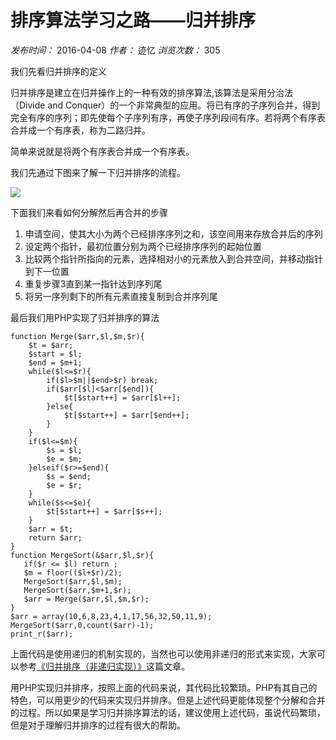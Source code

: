# 排序算法学习之路——归并排序

_发布时间：_ 2016-04-08 _作者：_ 迹忆 _浏览次数：_ 305

我们先看归并排序的定义

归并排序是建立在归并操作上的一种有效的排序算法,该算法是采用分治法（Divide and Conquer）的一个非常典型的应用。将已有序的子序列合并，得到完全有序的序列；即先使每个子序列有序，再使子序列段间有序。若将两个有序表合并成一个有序表，称为二路归并。

简单来说就是将两个有序表合并成一个有序表。

我们先通过下图来了解一下归并排序的流程。

![][0]

下面我们来看如何分解然后再合并的步骤

1. 申请空间，使其大小为两个已经排序序列之和，该空间用来存放合并后的序列  
2. 设定两个指针，最初位置分别为两个已经排序序列的起始位置  
3. 比较两个指针所指向的元素，选择相对小的元素放入到合并空间，并移动指针到下一位置  
4. 重复步骤3直到某一指针达到序列尾  
5. 将另一序列剩下的所有元素直接复制到合并序列尾

最后我们用PHP实现了归并排序的算法

```
function Merge($arr,$l,$m,$r){
    $t = $arr;
    $start = $l;
    $end = $m+1;
    while($l<=$r){
        if($l>$m||$end>$r) break;
        if($arr[$l]<$arr[$end]){
            $t[$start++] = $arr[$l++];
        }else{
            $t[$start++] = $arr[$end++];
        }
    }
    if($l<=$m){
        $s = $l;
        $e = $m;
    }elseif($r>=$end){
        $s = $end;
        $e = $r;
    }
    while($s<=$e){
        $t[$start++] = $arr[$s++];
    }
    $arr = $t;
    return $arr;
}
function MergeSort(&$arr,$l,$r){
   if($r <= $l) return ;
   $m = floor(($l+$r)/2);
   MergeSort($arr,$l,$m);
   MergeSort($arr,$m+1,$r);
   $arr = Merge($arr,$l,$m,$r);
}
$arr = array(10,6,8,23,4,1,17,56,32,50,11,9);
MergeSort($arr,0,count($arr)-1);
print_r($arr);
```

上面代码是使用递归的机制实现的，当然也可以使用非递归的形式来实现，大家可以参考[《归并排序（非递归实现）》][1]这篇文章。

用PHP实现归并排序，按照上面的代码来说，其代码比较繁琐。PHP有其自己的特色，可以用更少的代码来实现归并排序。但是上述代码更能体现整个分解和合并的过程。所以如果是学习归并排序算法的话，建议使用上述代码，虽说代码繁琐，但是对于理解归并排序的过程有很大的帮助。

[0]: https://www.onmpw.com/uploads/allimg/160408/1-16040Q33H1326.png
[1]: https://www.onmpw.com/tm/xwzj/algorithm_107.html